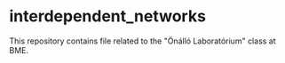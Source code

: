 # interdependent_networks
This repository contains file related to the "Önálló Laboratórium" class at BME.
